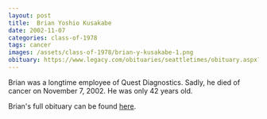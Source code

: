 ```yaml
---
layout: post
title:  Brian Yoshio Kusakabe
date: 2002-11-07
categories: class-of-1978
tags: cancer
images: /assets/class-of-1978/brian-y-kusakabe-1.png
obituary: https://www.legacy.com/obituaries/seattletimes/obituary.aspx?page=lifestory&pid=590943
---
```

Brian was a longtime employee of Quest Diagnostics. Sadly, he died of cancer on November 7, 2002. He was only 42 years old.

Brian's full obituary can be found [here](https://www.legacy.com/obituaries/seattletimes/obituary.aspx?page=lifestory&pid=590943).
